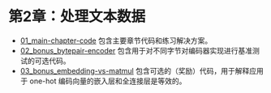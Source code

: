 # 第2章：处理文本数据

- [01_main-chapter-code](01_main-chapter-code) 包含主要章节代码和练习解决方案。
- [02_bonus_bytepair-encoder](02_bonus_bytepair-encoder) 包含用于对不同字节对编码器实现进行基准测试的可选代码。
- [03_bonus_embedding-vs-matmul](03_bonus_embedding-vs-matmul) 包含可选的（奖励）代码，用于解释应用于 one-hot 编码向量的嵌入层和全连接层是等效的。

